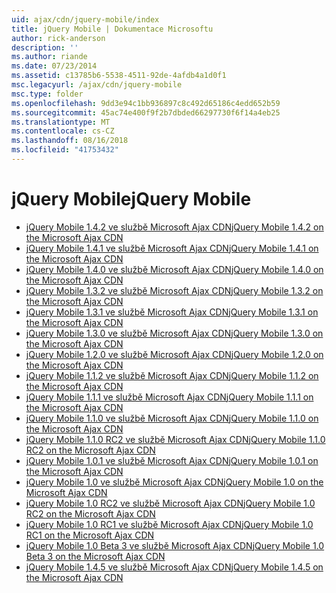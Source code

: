 ```yaml
---
uid: ajax/cdn/jquery-mobile/index
title: jQuery Mobile | Dokumentace Microsoftu
author: rick-anderson
description: ''
ms.author: riande
ms.date: 07/23/2014
ms.assetid: c13785b6-5538-4511-92de-4afdb4a1d0f1
msc.legacyurl: /ajax/cdn/jquery-mobile
msc.type: folder
ms.openlocfilehash: 9dd3e94c1bb936897c8c492d65186c4edd652b59
ms.sourcegitcommit: 45ac74e400f9f2b7dbded66297730f6f14a4eb25
ms.translationtype: MT
ms.contentlocale: cs-CZ
ms.lasthandoff: 08/16/2018
ms.locfileid: "41753432"
---
```

<a name="jquery-mobile"></a><span data-ttu-id="a3e75-102">jQuery Mobile</span><span class="sxs-lookup"><span data-stu-id="a3e75-102">jQuery Mobile</span></span>
====================
- [<span data-ttu-id="a3e75-103">jQuery Mobile 1.4.2 ve službě Microsoft Ajax CDN</span><span class="sxs-lookup"><span data-stu-id="a3e75-103">jQuery Mobile 1.4.2 on the Microsoft Ajax CDN</span></span>](cdnjquerymobile142.md)
- [<span data-ttu-id="a3e75-104">jQuery Mobile 1.4.1 ve službě Microsoft Ajax CDN</span><span class="sxs-lookup"><span data-stu-id="a3e75-104">jQuery Mobile 1.4.1 on the Microsoft Ajax CDN</span></span>](cdnjquerymobile141.md)
- [<span data-ttu-id="a3e75-105">jQuery Mobile 1.4.0 ve službě Microsoft Ajax CDN</span><span class="sxs-lookup"><span data-stu-id="a3e75-105">jQuery Mobile 1.4.0 on the Microsoft Ajax CDN</span></span>](cdnjquerymobile140.md)
- [<span data-ttu-id="a3e75-106">jQuery Mobile 1.3.2 ve službě Microsoft Ajax CDN</span><span class="sxs-lookup"><span data-stu-id="a3e75-106">jQuery Mobile 1.3.2 on the Microsoft Ajax CDN</span></span>](cdnjquerymobile132.md)
- [<span data-ttu-id="a3e75-107">jQuery Mobile 1.3.1 ve službě Microsoft Ajax CDN</span><span class="sxs-lookup"><span data-stu-id="a3e75-107">jQuery Mobile 1.3.1 on the Microsoft Ajax CDN</span></span>](cdnjquerymobile131.md)
- [<span data-ttu-id="a3e75-108">jQuery Mobile 1.3.0 ve službě Microsoft Ajax CDN</span><span class="sxs-lookup"><span data-stu-id="a3e75-108">jQuery Mobile 1.3.0 on the Microsoft Ajax CDN</span></span>](cdnjquerymobile130.md)
- [<span data-ttu-id="a3e75-109">jQuery Mobile 1.2.0 ve službě Microsoft Ajax CDN</span><span class="sxs-lookup"><span data-stu-id="a3e75-109">jQuery Mobile 1.2.0 on the Microsoft Ajax CDN</span></span>](cdnjquerymobile120.md)
- [<span data-ttu-id="a3e75-110">jQuery Mobile 1.1.2 ve službě Microsoft Ajax CDN</span><span class="sxs-lookup"><span data-stu-id="a3e75-110">jQuery Mobile 1.1.2 on the Microsoft Ajax CDN</span></span>](cdnjquerymobile112.md)
- [<span data-ttu-id="a3e75-111">jQuery Mobile 1.1.1 ve službě Microsoft Ajax CDN</span><span class="sxs-lookup"><span data-stu-id="a3e75-111">jQuery Mobile 1.1.1 on the Microsoft Ajax CDN</span></span>](cdnjquerymobile111.md)
- [<span data-ttu-id="a3e75-112">jQuery Mobile 1.1.0 ve službě Microsoft Ajax CDN</span><span class="sxs-lookup"><span data-stu-id="a3e75-112">jQuery Mobile 1.1.0 on the Microsoft Ajax CDN</span></span>](cdnjquerymobile110.md)
- [<span data-ttu-id="a3e75-113">jQuery Mobile 1.1.0 RC2 ve službě Microsoft Ajax CDN</span><span class="sxs-lookup"><span data-stu-id="a3e75-113">jQuery Mobile 1.1.0 RC2 on the Microsoft Ajax CDN</span></span>](cdnjquerymobile110rc2.md)
- [<span data-ttu-id="a3e75-114">jQuery Mobile 1.0.1 ve službě Microsoft Ajax CDN</span><span class="sxs-lookup"><span data-stu-id="a3e75-114">jQuery Mobile 1.0.1 on the Microsoft Ajax CDN</span></span>](cdnjquerymobile101.md)
- [<span data-ttu-id="a3e75-115">jQuery Mobile 1.0 ve službě Microsoft Ajax CDN</span><span class="sxs-lookup"><span data-stu-id="a3e75-115">jQuery Mobile 1.0 on the Microsoft Ajax CDN</span></span>](cdnjquerymobile10.md)
- [<span data-ttu-id="a3e75-116">jQuery Mobile 1.0 RC2 ve službě Microsoft Ajax CDN</span><span class="sxs-lookup"><span data-stu-id="a3e75-116">jQuery Mobile 1.0 RC2 on the Microsoft Ajax CDN</span></span>](cdnjquerymobile10rc2.md)
- [<span data-ttu-id="a3e75-117">jQuery Mobile 1.0 RC1 ve službě Microsoft Ajax CDN</span><span class="sxs-lookup"><span data-stu-id="a3e75-117">jQuery Mobile 1.0 RC1 on the Microsoft Ajax CDN</span></span>](cdnjquerymobile10rc1.md)
- [<span data-ttu-id="a3e75-118">jQuery Mobile 1.0 Beta 3 ve službě Microsoft Ajax CDN</span><span class="sxs-lookup"><span data-stu-id="a3e75-118">jQuery Mobile 1.0 Beta 3 on the Microsoft Ajax CDN</span></span>](cdnjquerymobile10b3.md)
- [<span data-ttu-id="a3e75-119">jQuery Mobile 1.4.5 ve službě Microsoft Ajax CDN</span><span class="sxs-lookup"><span data-stu-id="a3e75-119">jQuery Mobile 1.4.5 on the Microsoft Ajax CDN</span></span>](cdnjquerymobile145.md)
